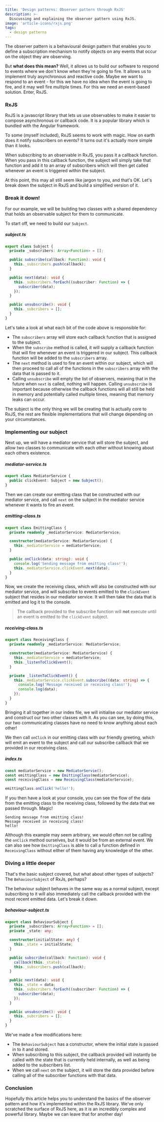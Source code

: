 ```yaml
---
title: 'Design patterns: Observer pattern through RxJS'
description: >-
  Discussing and explaining the observer pattern using RxJS.
image: 'article-icons/rxjs.png'
tags:
  - design patterns
---
```


The observer pattern is a behavioural design pattern that enables you to define a subscription mechanism to notify objects on any events that occur on the object they are observing.

But **what does this mean?** Well, it allows us to build our software to respond to events where we don't know _when_ they're going to fire. It allows us to implement truly asynchronous and reactive code. Maybe we want to respond to an event - for this we have no idea when the event is going to fire, and it may well fire multiple times. For this we need an event-based solution. Enter, RxJS.

### RxJS

RxJS is a javascript library that lets us use observables to make it easier to compose asynchronous or callback code. It is a popular library which is bundled with the Angular framework.

To some (myself included), RxJS seems to work with magic. How on earth does it notify subscribers on events? It turns out it's actually more simple than it looks.

When subscribing to an observable in RxJS, you pass it a callback function. When you pass in this callback function, the subject will simply take that function and add it to an array of subscribers which will then get called whenever an event is triggered within the subject.

At this point, this may all still seem like jargon to you, and that's OK. Let's break down the subject in RxJS and build a simplified version of it.

### Break it down!

For our example, we will be building two classes with a shared dependency that holds an observable subject for them to communicate.

To start off, we need to build our `Subject`.

##### subject.ts

```ts
export class Subject {
  private _subscribers: Array<Function> = [];

  public subscribe(callback: Function): void {
    this._subscribers.push(callback);
  }

  public next(data): void {
    this._subscribers.forEach((subscriber: Function) => {
      subscriber(data);
    });
  }

  public unsubscribe(): void {
    this._subcribers = [];
  }
}
```

Let's take a look at what each bit of the code above is responsible for:

- The `subscribers` array will store each callback function that is assigned to the subject.
- When the `subscribe` method is called, it will supply a callback function that will fire whenever an event is triggered in our subject. This callback function will be added to the `subscribers` array.
- The `next` method is used to fire an event within our subject, which will then proceed to call all of the functions in the `subscribers` array with the data that is passed to it.
- Calling `unsubscribe` will empty the list of observers, meaning that in the future when `next` is called, nothing will happen. Calling `unsubscribe` is important because otherwise the callback functions will all still be held in memory and potentially called multiple times, meaning that memory leaks can occur.

The subject is the only thing we will be creating that is actually core to RxJS, the rest are flexible implementations that will change depending on your circumstances.

### Implementing our subject

Next up, we will have a mediator service that will store the subject, and allow two classes to communicate with each other without knowing about each others existence.

##### mediator-service.ts

```ts
export class MediatorService {
  public clickEvent: Subject = new Subject();
}
```

Then we can create our emitting class that be constructed with our mediator service, and call `next` on the subject in the mediator service whenever it wants to fire an event.

##### emitting-class.ts

```ts
export class EmittingClass {
  private readonly _mediatorService: MediatorService;

  constructor(mediatorService: MediatorService) {
    this._mediatorService = mediatorService;
  }

  public onClick(data: string): void {
    console.log('Sending message from emitting class!');
    this._mediatorService.clickEvent.next(data);
  }
}
```

Now, we create the receiving class, which will also be constructed with our mediator service, and will subscribe to events emitted to the `clickEvent` subject that resides in our mediator service. It will then take the data that is emitted and log it to the console.

> The callback provided to the subscribe function will **not** execute until an event is emitted to the `clickEvent` subject.

##### receiving-class.ts

```ts
export class ReceivingClass {
  private readonly _mediatorService: MediatorService;

  constructor(mediatorService: MediatorService) {
    this._mediatorService = mediatorService;
    this._listenToClickEvent();
  }

  private _listenToClickEvent() {
    this._mediatorService.clickEvent.subscribe((data: string) => {
      console.log('Message received in receiving class!');
      console.log(data);
    });
  }
}
```

Bringing it all together in our index file, we will initialise our mediator service and construct our two other classes with it. As you can see, by doing this, our two communicating classes have no need to know anything about each other!

We then call `onClick` in our emitting class with our friendly greeting, which will emit an event to the subject and call our subscribe callback that we provided in our receiving class.

##### index.ts

```ts
const mediatorService = new MediatorServie();
const emittingClass = new EmittingClass(mediatorService);
const receivingClass = new ReceivingClass(mediatorService);

emittingClass.onClick('hello!');
```

If you then have a look at your console, you can see the flow of the data from the emitting class to the receiving class, followed by the data that we passed through. Magic!

```console
Sending message from emitting class!
Message received in receiving class!
hello!
```

Although this example may seem arbitrary, we would often not be calling the `onClick` method ourselves, but it would be from an external event. We can also see how `EmittingClass` is able to call a function defined in `ReceivingClass` without either of them having any knowledge of the other.

### Diving a little deeper

That's the basic subject covered, but what about other types of subjects? The `BehaviourSubject` of RxJs, perhaps?

The behaviour subject behaves in the same way as a normal subject, except subscribing to it will also immediately call the callback provided with the most recent emitted data. Let's break it down.

##### behaviour-subject.ts

```ts
export class BehaviourSubject {
  private _subscribers: Array<Function> = [];
  private _state: any;

  constructor(initialState: any) {
    this._state = initialState;
  }

  public subscribe(callback: Function): void {
    callback(this._state);
    this._subscribers.push(callback);
  }

  public next(data): void {
    this._state = data;
    this._subscribers.forEach((subscriber: Function) => {
      subscriber(data);
    });
  }

  public unsubscribe(): void {
    this._subcribers = [];
  }
}
```

We've made a few modifications here:

- The `BehaviourSubject` has a constructor, where the initial state is passed in to it and stored.
- When subscribing to this subject, the callback provided will instantly be called with the state that is currently held internally, as well as being added to the subscribers list.
- When we call `next` on the subject, it will store the data provided before calling all of the subscriber functions with that data.

### Conclusion

Hopefully this article helps you to understand the basics of the observer pattern and how it's implemented within the RxJS library. We've only scratched the surface of RxJS here, as it is an incredibly complex and powerful library. Maybe we can leave that for another day!
